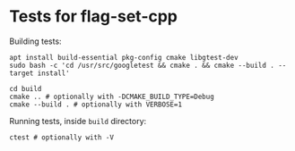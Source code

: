 # Tests for flag-set-cpp

Building tests:

    apt install build-essential pkg-config cmake libgtest-dev
    sudo bash -c 'cd /usr/src/googletest && cmake . && cmake --build . --target install'

    cd build
    cmake .. # optionally with -DCMAKE_BUILD_TYPE=Debug
    cmake --build . # optionally with VERBOSE=1

Running tests, inside `build` directory:

    ctest # optionally with -V
